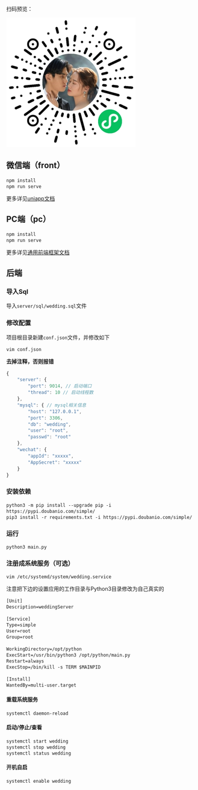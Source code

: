 扫码预览：

![小程序码](./gh_60249ca18280_344.jpg)

## 微信端（front）

```shell
npm install
npm run serve
```

更多详见[uniapp文档](https://zh.uniapp.dcloud.io/worktile/CLI.html)


## PC端（pc）

```shell
npm install
npm run serve
```

更多详见[通用前端框架文档](https://github.com/dr34-m/front-demo)

## 后端

### 导入Sql

导入`server/sql/wedding.sql`文件

### 修改配置

项目根目录新建`conf.json`文件，并修改如下

```shell
vim conf.json
```

 **去掉注释，否则报错**

```js
{
    "server": {
        "port": 9014, // 启动端口
        "thread": 10 // 启动线程数
    },
    "mysql": { // mysql相关信息
        "host": "127.0.0.1",
        "port": 3306,
        "db": "wedding",
        "user": "root",
        "passwd": "root"
    },
    "wechat": {
        "appId": "xxxxx",
        "AppSecret": "xxxxx"
    }
}
```

### 安装依赖

```shell
python3 -m pip install --upgrade pip -i https://pypi.doubanio.com/simple/
pip3 install -r requirements.txt -i https://pypi.doubanio.com/simple/
```

### 运行

```shell
python3 main.py
```

### 注册成系统服务（可选）

```shell
vim /etc/systemd/system/wedding.service
```

注意把下边的设置应用的工作目录与Python3目录修改为自己真实的

```shell
[Unit]
Description=weddingServer

[Service]
Type=simple
User=root
Group=root

WorkingDirectory=/opt/python
ExecStart=/usr/bin/python3 /opt/python/main.py
Restart=always
ExecStop=/bin/kill -s TERM $MAINPID

[Install]
WantedBy=multi-user.target
```

#### 重载系统服务

```shell
systemctl daemon-reload
```

#### 启动/停止/查看

```shell
systemctl start wedding
systemctl stop wedding
systemctl status wedding
```

#### 开机自启

```shell
systemctl enable wedding
```